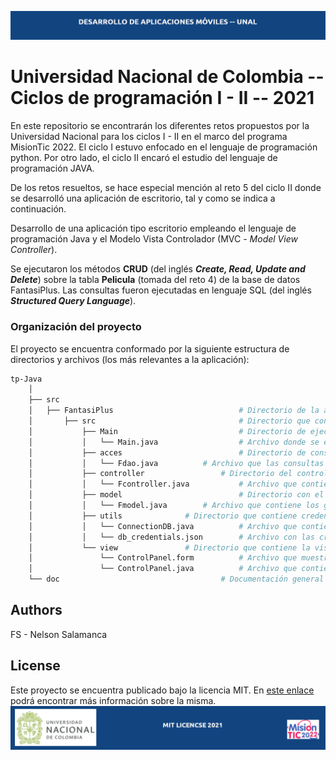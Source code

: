 ![header](doc/header.png)

# Universidad Nacional de Colombia -- Ciclos de programación I - II -- 2021

En este repositorio se encontrarán los diferentes retos propuestos por la Universidad Nacional para los ciclos I - II en el marco del programa MisionTic 2022. El ciclo I estuvo enfocado en el lenguaje de programación python. Por otro lado, el ciclo II encaró el estudio del lenguaje de programación JAVA.

De los retos resueltos, se hace especial mención al reto 5 del ciclo II donde se desarrolló una aplicación de escritorio, tal y como se indica a continuación.

Desarrollo de una aplicación tipo escritorio empleando el lenguaje de programación Java y el Modelo Vista Controlador (MVC - _Model View Controller_).

Se ejecutaron los métodos **CRUD** (del inglés **_Create, Read, Update and Delete_**) sobre la tabla **Pelicula** (tomada del reto 4) de la base de datos FantasiPlus.
Las consultas fueron ejecutadas en lenguaje SQL (del inglés **_Structured Query Language_**).

### Organización del proyecto

El proyecto se encuentra conformado por la siguiente estructura de directorios y archivos (los más relevantes a la aplicación):

```bash
tp-Java
    │
    ├── src
    │   ├── FantasiPlus                            # Directorio de la aplicación
    │       ├── src                                # Directorio que contiene la estructura del proyecto
    │           ├── Main                           # Directorio de ejecucion de la aplicacion
    │           │   └── Main.java                  # Archivo donde se ejecuta el proyecto
    │           ├── acces                          # Directorio de consultas
    │           │   └── Fdao.java		   # Archivo que las consultas en lenguaje SQL
    │           ├── controller		           # Directorio del controlador
    │           │   └── Fcontroller.java           # Archivo que contiene las funciones del controlador
    │           ├── model                          # Directorio con el modelo de la aplicación
    │           │   └── Fmodel.java		   # Archivo que contiene los getters y setters de la clase Fmodel
    │           ├── utils			   # Directorio que contiene credenciales -- Se muestra  aquí a fines educativos
    │           │   └── ConnectionDB.java          # Archivo que contiene la parametrización para la conexión a la base de datos
    │           │   └── db_credentials.json        # Archivo con las credenciales del usuario
    │           └── view			   # Directorio que contiene la vista del proyecto
    │               └── ControlPanel.form          # Archivo que muestra la interfaz del proyecto
    │               └── ControlPanel.java          # Archivo que contiene la configuración de la interfaz gráfica
    └── doc                                	   # Documentación general del proyecto.
```

## Authors

FS - Nelson Salamanca

## License

Este proyecto se encuentra publicado bajo la licencia MIT. En [este enlace](https://opensource.org/licenses/MIT) podrá encontrar más información sobre la misma.
![footer](doc/footer.png)
